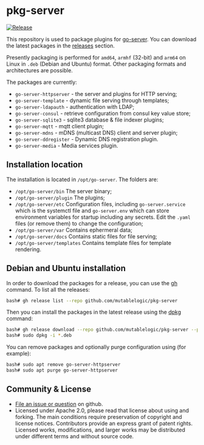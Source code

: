 # pkg-server

[![Release](https://github.com/mutablelogic/pkg-server/actions/workflows/package-deb.yaml/badge.svg)](https://github.com/mutablelogic/pkg-server/actions/workflows/package-deb.yaml)

This repository is used to package plugins for [go-server](https://github.com/mutablelogic/go-server/).
You can download the latest packages in the [releases](https://github.com/mutablelogic/pkg-server/releases)
section.

Presently packaging is performed for `amd64`, `armhf` (32-bit) and `arm64` on Linux in `.deb` (Debian and Ubuntu) 
format. Other packaging formats and architectures are possible.

The packages are currently:

  * `go-server-httpserver` - the server and plugins for HTTP serving;
  * `go-server-template` - dynamic file serving through templates;
  * `go-server-ldapauth` - authentication with LDAP;
  * `go-server-consul` - retrieve configuration from consul key value store;
  * `go-server-sqlite3` - sqlite3 database & file indexer plugins;
  * `go-server-mqtt` - mqtt client plugin;
  * `go-server-mdns` - mDNS (multicast DNS) client and server plugin;
  * `go-server-ddregister` - Dynamic DNS registration plugin.
  * `go-server-media` - Media services plugin.

## Installation location

The installation is located in `/opt/go-server`. The folders are:

  * `/opt/go-server/bin` The server binary;
  * `/opt/go-server/plugin` The plugins;
  * `/opt/go-server/etc` Configuration files, including `go-server.service` which is the systemctl file and
    `go-server.env` which can store environment variables for startup including any secrets. Edit the `.yaml`
    files (or remove them) to change the configuration;
  * `/opt/go-server/var` Contains ephermeral data;
  * `/opt/go-server/docs` Contains static files for file serving;
  * `/opt/go-server/templates` Contains template files for template rendering.

## Debian and Ubuntu installation

In order to download the packages for a release, you can use the [gh](https://github.com/cli/cli) command.
To list all the releases:

```bash
bash# gh release list --repo github.com/mutablelogic/pkg-server
```

Then you can install the packages in the latest release using 
the [dpkg](https://manpages.debian.org/dpkg) command:

```bash
bash# gh release download --repo github.com/mutablelogic/pkg-server --pattern '*.deb'
bash# sudo dpkg -i *.deb
```

You can remove packages and optionally purge configuration using (for example):

```bash
bash# sudo apt remove go-server-httpserver
bash# sudo apt purge go-server-httpserver
```

## Community & License

  * [File an issue or question](http://github.com/mutablelogic/pkg-server/issues) on github.
  * Licensed under Apache 2.0, please read that license about using and forking. The main conditions require preservation of copyright and license notices. Contributors provide an express grant of patent rights. Licensed works, modifications, and larger works may be distributed under different terms and without source code.
